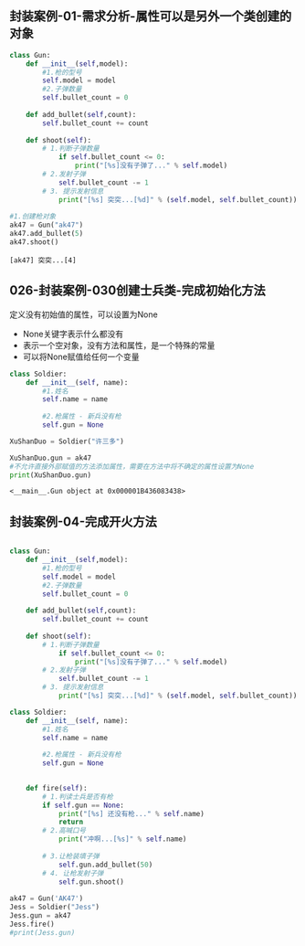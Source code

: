 
## 封装案例-01-需求分析-属性可以是另外一个类创建的对象


```python
class Gun:
    def __init__(self,model):
        #1.枪的型号
        self.model = model
        #2.子弹数量
        self.bullet_count = 0
        
    def add_bullet(self,count):
        self.bullet_count += count
    
    def shoot(self):
        # 1.判断子弹数量
            if self.bullet_count <= 0:
                print("[%s]没有子弹了..." % self.model)
        # 2.发射子弹
            self.bullet_count -= 1
        # 3. 提示发射信息
            print("[%s] 突突...[%d]" % (self.model, self.bullet_count))
        
#1.创建枪对象
ak47 = Gun("ak47")
ak47.add_bullet(5)
ak47.shoot()
```

    [ak47] 突突...[4]
    

## 026-封装案例-030创建士兵类-完成初始化方法

定义没有初始值的属性，可以设置为None
* None关键字表示什么都没有
* 表示一个空对象，没有方法和属性，是一个特殊的常量
* 可以将None赋值给任何一个变量


```python
class Soldier:
    def __init__(self, name):
        #1.姓名
        self.name = name
        
        #2.枪属性 - 新兵没有枪
        self.gun = None

XuShanDuo = Soldier("许三多")

XuShanDuo.gun = ak47
#不允许直接外部赋值的方法添加属性，需要在方法中将不确定的属性设置为None
print(XuShanDuo.gun)
```

    <__main__.Gun object at 0x000001B436083438>
    

## 封装案例-04-完成开火方法


```python

```


```python
class Gun:
    def __init__(self,model):
        #1.枪的型号
        self.model = model
        #2.子弹数量
        self.bullet_count = 0
        
    def add_bullet(self,count):
        self.bullet_count += count
    
    def shoot(self):
        # 1.判断子弹数量
            if self.bullet_count <= 0:
                print("[%s]没有子弹了..." % self.model)
        # 2.发射子弹
            self.bullet_count -= 1
        # 3. 提示发射信息
            print("[%s] 突突...[%d]" % (self.model, self.bullet_count))

class Soldier:
    def __init__(self, name):
        #1.姓名
        self.name = name
        
        #2.枪属性 - 新兵没有枪
        self.gun = None

        
    def fire(self):
        # 1.判读士兵是否有枪
        if self.gun == None:
            print("[%s] 还没有枪..." % self.name)
            return
        # 2.高喊口号
            print("冲啊...[%s]" % self.name)
        
        # 3.让枪装填子弹
            self.gun.add_bullet(50)
        # 4. 让枪发射子弹
            self.gun.shoot()
        
ak47 = Gun('AK47')
Jess = Soldier("Jess")
Jess.gun = ak47
Jess.fire()
#print(Jess.gun)

```


```python

```


```python

```
